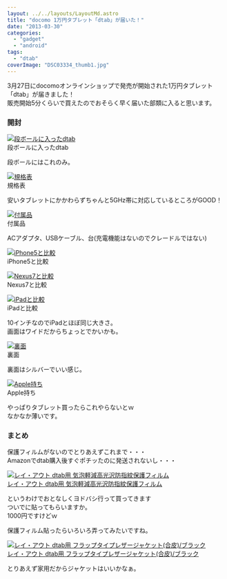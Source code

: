 ```yaml
---
layout: ../../layouts/LayoutMd.astro
title: "docomo 1万円タブレット「dtab」が届いた！"
date: "2013-03-30"
categories: 
  - "gadget"
  - "android"
tags: 
  - "dtab"
coverImage: "DSC03334_thumb1.jpg"
---
```


3月27日にdocomoオンラインショップで発売が開始された1万円タブレット「dtab」が届きました！  
販売開始5分くらいで買えたのでおそらく早く届いた部類に入ると思います。

### 開封

[![段ボールに入ったdtab](images/DSC03334_thumb.jpg "段ボールに入ったdtab")](//mizuka123.net/wp-content/uploads/2013/03/DSC03334.jpg)  
段ボールに入ったdtab

段ボールにはこれのみ。

[![規格表](images/DSC03335_thumb.jpg "規格表")](//mizuka123.net/wp-content/uploads/2013/03/DSC03335.jpg)  
規格表

安いタブレットにかかわらずちゃんと5GHz帯に対応しているところがGOOD！

[![付属品](images/DSC03339_thumb.jpg "付属品")](//mizuka123.net/wp-content/uploads/2013/03/DSC03339.jpg)  
付属品

ACアダプタ、USBケーブル、台(充電機能はないのでクレードルではない)

[![iPhone5と比較](images/DSC03336_thumb.jpg "iPhone5と比較")](//mizuka123.net/wp-content/uploads/2013/03/DSC03336.jpg)  
iPhone5と比較

[![Nexus7と比較](images/DSC03337_thumb.jpg "Nexus7と比較")](//mizuka123.net/wp-content/uploads/2013/03/DSC03337.jpg)  
Nexus7と比較

[![iPadと比較](images/DSC03338_thumb.jpg "iPadと比較")](//mizuka123.net/wp-content/uploads/2013/03/DSC03338.jpg)  
iPadと比較

10インチなのでiPadとほぼ同じ大きさ。  
画面はワイドだからちょっとでかいかも。

[![裏面](images/DSC03340_thumb.jpg "裏面")](//mizuka123.net/wp-content/uploads/2013/03/DSC03340.jpg)  
裏面

裏面はシルバーでいい感じ。

[![Apple持ち](images/DSC03341_thumb.jpg "Apple持ち")](//mizuka123.net/wp-content/uploads/2013/03/DSC03341.jpg)  
Apple持ち

やっぱりタブレット買ったらこれやらないとｗ  
なかなか薄いです。

### まとめ

保護フィルムがないのでとりあえずこれまで・・・  
Amazonでdtab購入後すぐポチッたのに発送されないし・・・

[![レイ・アウト dtab用 気泡軽減高光沢防指紋保護フィルム](images/51jHctkDnnL._SL160_.jpg)  
レイ・アウト dtab用 気泡軽減高光沢防指紋保護フィルム  
](https://www.amazon.co.jp/exec/obidos/ASIN/B00C0PQ3MW/mizuka123-22/ref=nosim)

というわけでおとなしくヨドバシ行って買ってきます  
ついでに貼ってもらいますか。  
1000円ですけどｗ

保護フィルム貼ったらいろいろ弄ってみたいですね。

[![レイ・アウト dtab用 フラップタイプレザージャケット(合皮)/ブラック](images/41eU1ztF3zL._SL160_.jpg)  
レイ・アウト dtab用 フラップタイプレザージャケット(合皮)/ブラック  
](https://www.amazon.co.jp/exec/obidos/ASIN/B00C0PQ2VY/mizuka123-22/ref=nosim)

とりあえず家用だからジャケットはいいかなぁ。

